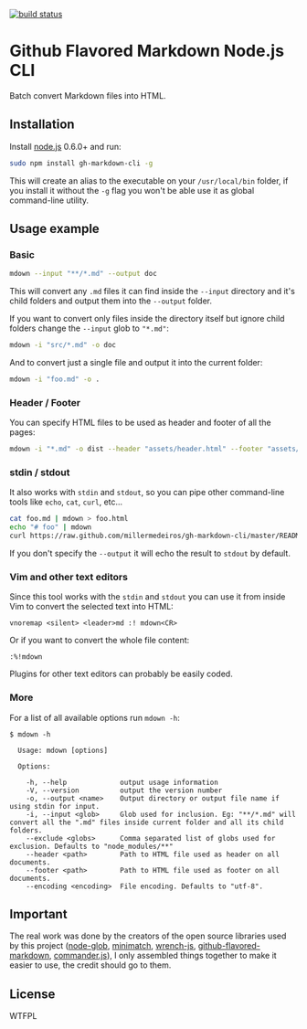 [![build status](https://secure.travis-ci.org/millermedeiros/gh-markdown-cli.png)](http://travis-ci.org/millermedeiros/gh-markdown-cli)
# Github Flavored Markdown Node.js CLI

Batch convert Markdown files into HTML.



## Installation

Install [node.js](http://nodejs.org/) 0.6.0+ and run:

```sh
sudo npm install gh-markdown-cli -g
```

This will create an alias to the executable on your `/usr/local/bin` folder,
if you install it without the `-g` flag you won't be able use it as global
command-line utility.



## Usage example


### Basic

```sh
mdown --input "**/*.md" --output doc
```

This will convert any `.md` files it can find inside the `--input` directory
and it's child folders and output them into the `--output` folder.

If you want to convert only files inside the directory itself but ignore child
folders change the `--input` glob to `"*.md"`:

```sh
mdown -i "src/*.md" -o doc
```

And to convert just a single file and output it into the current folder:

```sh
mdown -i "foo.md" -o .
```


### Header / Footer


You can specify HTML files to be used as header and footer of all the pages:

```sh
mdown -i "*.md" -o dist --header "assets/header.html" --footer "assets/header.html"
```


### stdin / stdout

It also works with `stdin` and `stdout`, so you can pipe other command-line
tools like `echo`, `cat`, `curl`, etc...

```sh
cat foo.md | mdown > foo.html
echo "# foo" | mdown
curl https://raw.github.com/millermedeiros/gh-markdown-cli/master/README.md | mdown
```

If you don't specify the `--output` it will echo the result to `stdout` by default.


### Vim and other text editors

Since this tool works with the `stdin` and `stdout` you can use it from inside Vim to
convert the selected text into HTML:

```vim
vnoremap <silent> <leader>md :! mdown<CR>
```

Or if you want to convert the whole file content:

```vim
:%!mdown
```

Plugins for other text editors can probably be easily coded.


### More

For a list of all available options run `mdown -h`:

```
$ mdown -h

  Usage: mdown [options]

  Options:

    -h, --help             output usage information
    -V, --version          output the version number
    -o, --output <name>    Output directory or output file name if using stdin for input.
    -i, --input <glob>     Glob used for inclusion. Eg: "**/*.md" will convert all the ".md" files inside current folder and all its child folders.
    --exclude <globs>      Comma separated list of globs used for exclusion. Defaults to "node_modules/**"
    --header <path>        Path to HTML file used as header on all documents.
    --footer <path>        Path to HTML file used as footer on all documents.
    --encoding <encoding>  File encoding. Defaults to "utf-8".
```


## Important

The real work was done by the creators of the open source libraries used by
this project ([node-glob](https://github.com/isaacs/node-glob),
[minimatch](https://github.com/isaacs/minimatch),
[wrench-js](https://github.com/ryanmcgrath/wrench-js),
[github-flavored-markdown](https://github.com/isaacs/github-flavored-markdown),
[commander.js](https://github.com/visionmedia/commander.js/)), I only assembled
things together to make it easier to use, the credit should go to them.



## License

WTFPL
